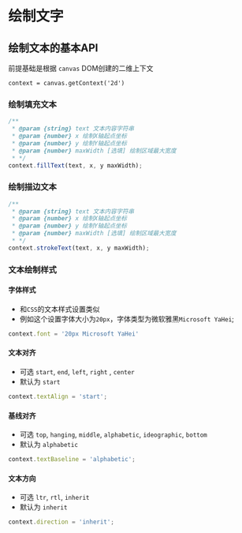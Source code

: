 # 绘制文字

## 绘制文本的基本API

前提基础是根据 `canvas` DOM创建的二维上下文

 `context = canvas.getContext('2d')`

### 绘制填充文本

```js
/**
 * @param {string} text 文本内容字符串
 * @param {number} x 绘制X轴起点坐标
 * @param {number} y 绘制Y轴起点坐标
 * @param {number} maxWidth [选填] 绘制区域最大宽度
 * */
context.fillText(text, x, y maxWidth);
```


### 绘制描边文本

```js
/**
 * @param {string} text 文本内容字符串
 * @param {number} x 绘制X轴起点坐标
 * @param {number} y 绘制Y轴起点坐标
 * @param {number} maxWidth [选填] 绘制区域最大宽度
 * */
context.strokeText(text, x, y maxWidth);
```

### 文本绘制样式

#### 字体样式

- 和`CSS`的文本样式设置类似
- 例如这个设置字体大小为`20px`，字体类型为微软雅黑`Microsoft YaHei`;

```js
context.font = '20px Microsoft YaHei'
```

#### 文本对齐

- 可选 `start`, `end`, `left`, `right` , `center`
- 默认为 `start`

```js
context.textAlign = 'start';
```

#### 基线对齐
- 可选 `top`, `hanging`, `middle`, `alphabetic`, `ideographic`, `bottom`
- 默认为 `alphabetic`

```js
context.textBaseline = 'alphabetic';
```


#### 文本方向

- 可选 `ltr`, `rtl`, `inherit`
- 默认为 `inherit`

```js
context.direction = 'inherit';
```